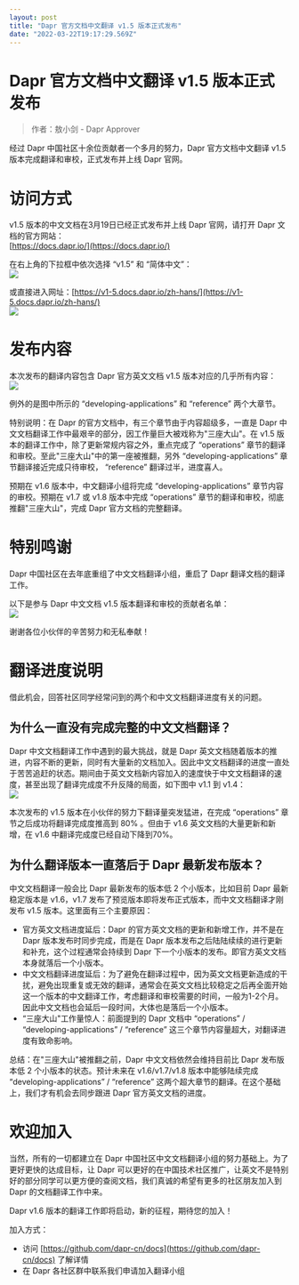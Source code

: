 ```yaml
---
layout: post
title: "Dapr 官方文档中文翻译 v1.5 版本正式发布"
date: "2022-03-22T19:17:29.569Z"
---
```

Dapr 官方文档中文翻译 v1.5 版本正式发布
=========================

> 作者：敖小剑 - Dapr Approver

经过 Dapr 中国社区十余位贡献者一个多月的努力，Dapr 官方文档中文翻译 v1.5 版本完成翻译和审校，正式发布并上线 Dapr 官网。

访问方式
====

v1.5 版本的中文文档在3月19日已经正式发布并上线 Dapr 官网，请打开 Dapr 文档的官方网站：  
[https://docs.dapr.io/](https://docs.dapr.io/)

在右上角的下拉框中依次选择 “v1.5” 和 “简体中文”：  
![](https://img2022.cnblogs.com/blog/2170493/202203/2170493-20220322212341231-1755618116.png)

或直接进入网址：[https://v1-5.docs.dapr.io/zh-hans/](https://v1-5.docs.dapr.io/zh-hans/)  
![](https://img2022.cnblogs.com/blog/2170493/202203/2170493-20220322212413004-9167235.png)

发布内容
====

本次发布的翻译内容包含 Dapr 官方英文文档 v1.5 版本对应的几乎所有内容：  
![](https://img2022.cnblogs.com/blog/2170493/202203/2170493-20220322212440156-1174238958.png)

例外的是图中所示的 “developing-applications” 和 “reference” 两个大章节。

特别说明：在 Dapr 的官方文档中，有三个章节由于内容超级多，一直是 Dapr 中文文档翻译工作中最艰辛的部分，因工作量巨大被戏称为"三座大山"。在 v1.5 版本的翻译工作中，除了更新常规内容之外，重点完成了 “operations” 章节的翻译和审校。至此"三座大山"中的第一座被推翻，另外 “developing-applications” 章节翻译接近完成只待审校， “reference” 翻译过半，进度喜人。

预期在 v1.6 版本中，中文翻译小组将完成 “developing-applications” 章节内容的审校。预期在 v1.7 或 v1.8 版本中完成 “operations” 章节的翻译和审校，彻底推翻"三座大山"，完成 Dapr 官方文档的完整翻译。

特别鸣谢
====

Dapr 中国社区在去年底重组了中文文档翻译小组，重启了 Dapr 翻译文档的翻译工作。

以下是参与 Dapr 中文文档 v1.5 版本翻译和审校的贡献者名单：  
![](https://img2022.cnblogs.com/blog/2170493/202203/2170493-20220322212837079-1385509855.png)

谢谢各位小伙伴的辛苦努力和无私奉献！

翻译进度说明
======

借此机会，回答社区同学经常问到的两个和中文文档翻译进度有关的问题。

为什么一直没有完成完整的中文文档翻译？
-------------------

Dapr 中文文档翻译工作中遇到的最大挑战，就是 Dapr 英文文档随着版本的推进，内容不断的更新，同时有大量新的文档加入。因此中文文档翻译的进度一直处于苦苦追赶的状态。期间由于英文文档新内容加入的速度快于中文文档翻译的速度，甚至出现了翻译完成度不升反降的局面，如下图中 v1.1 到 v1.4：  
![](https://img2022.cnblogs.com/blog/2170493/202203/2170493-20220322212913680-1435897814.png)

本次发布的 v1.5 版本在小伙伴的努力下翻译量突发猛进，在完成 “operations” 章节之后成功将翻译完成度推高到 80% 。但由于 v1.6 英文文档的大量更新和新增，在 v1.6 中翻译完成度已经自动下降到70%。

为什么翻译版本一直落后于 Dapr 最新发布版本？
-------------------------

中文文档翻译一般会比 Dapr 最新发布的版本低 2 个小版本，比如目前 Dapr 最新稳定版本是 v1.6，v1.7 发布了预览版本即将发布正式版本，而中文文档翻译才刚发布 v1.5 版本。这里面有三个主要原因：

*   官方英文文档进度延后：Dapr 的官方英文文档的更新和新增工作，并不是在 Dapr 版本发布时同步完成，而是在 Dapr 版本发布之后陆陆续续的进行更新和补充，这个过程通常会持续到 Dapr 下一个小版本的发布。即官方英文文档本身就落后一个小版本。
*   中文文档翻译进度延后：为了避免在翻译过程中，因为英文文档更新造成的干扰，避免出现重复或无效的翻译，通常会在英文文档比较稳定之后再全面开始这一个版本的中文翻译工作，考虑翻译和审校需要的时间，一般为1-2个月。因此中文文档也会延后一段时间，大体也是落后一个小版本。
*   “三座大山"工作量惊人：前面提到的 Dapr 文档中 “operations” / “developing-applications” / “reference” 这三个章节内容量超大，对翻译进度有致命影响。

总结：在"三座大山"被推翻之前，Dapr 中文文档依然会维持目前比 Dapr 发布版本低 2 个小版本的状态。预计未来在 v1.6/v1.7/v1.8 版本中能够陆续完成 “developing-applications” / “reference” 这两个超大章节的翻译。在这个基础上，我们才有机会去同步跟进 Dapr 官方英文文档的进度。

欢迎加入
====

当然，所有的一切都建立在 Dapr 中国社区中文文档翻译小组的努力基础上。为了更好更快的达成目标，让 Dapr 可以更好的在中国技术社区推广，让英文不是特别好的部分同学可以更方便的查阅文档，我们真诚的希望有更多的社区朋友加入到 Dapr 的文档翻译工作中来。

Dapr v1.6 版本的翻译工作即将启动，新的征程，期待您的加入！

加入方式：

*   访问 [https://github.com/dapr-cn/docs](https://github.com/dapr-cn/docs) 了解详情
*   在 Dapr 各社区群中联系我们申请加入翻译小组